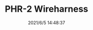 ﻿---
layout: post 
title: PHR-2 Wireharness
tags: PH S20
categories: wire-harness
overview: 
part_number: 0555-1
thumb_img: 
small_img: static/202106/555-20210605.jpg
date: 2021/6/5 14:48:37
---



